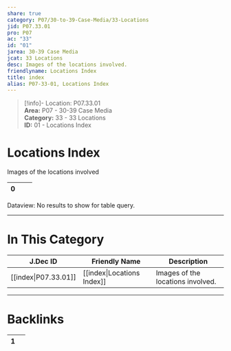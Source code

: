 ```yaml
---  
share: true  
category: P07/30-to-39-Case-Media/33-Locations  
jid: P07.33.01  
pro: P07  
ac: "33"  
id: "01"  
jarea: 30-39 Case Media  
jcat: 33 Locations  
desc: Images of the locations involved.  
friendlyname: Locations Index  
title: index  
alias: P07-33-01, Locations Index  
---  
```

  
>[!info]- Location: P07.33.01  
>**Area:** P07 - 30-39 Case Media  
>**Category:** 33 - 33 Locations  
>**ID:** 01 - Locations Index  
  
# Locations Index  
  
Images of the locations involved  
   
<div><table class="dataview table-view-table"><thead class="table-view-thead"><tr class="table-view-tr-header"><th class="table-view-th"><span></span><span class="dataview small-text">0</span></th><th class="table-view-th"><span></span></th><th class="table-view-th"><span></span></th></tr></thead><tbody class="table-view-tbody"></tbody></table><div class="dataview dataview-error-box"><p class="dataview dataview-error-message">Dataview: No results to show for table query.</p></div></div>  
  
  
---  
# In This Category  
  
| J.Dec ID                                                                          | Friendly Name                                                                           | Description                       |  
| --------------------------------------------------------------------------------- | --------------------------------------------------------------------------------------- | --------------------------------- |  
| [[index\|P07.33.01]] | [[index\|Locations Index]] | Images of the locations involved. |  
  
  
---  
# Backlinks  
<div><table class="dataview table-view-table"><thead class="table-view-thead"><tr class="table-view-tr-header"><th class="table-view-th"><span></span><span class="dataview small-text">1</span></th><th class="table-view-th"><span></span></th></tr></thead><tbody class="table-view-tbody"></tbody></table></div>